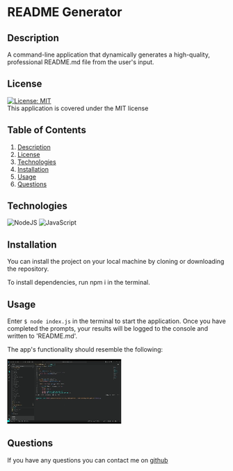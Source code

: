 # README Generator

## Description

A command-line application that dynamically generates a high-quality, professional README.md file from the user's input. 

## License

[![License: MIT](https://img.shields.io/badge/License-MIT-yellow.svg)](https://opensource.org/licenses/MIT)  
 This application is covered under the MIT license

## Table of Contents

1. [Description](#description)
2. [License](#license)
3. [Technologies](#technologies)
4. [Installation](#installation)
5. [Usage](#usage)
6. [Questions](#questions)

## Technologies

![NodeJS](https://img.shields.io/badge/node.js-6DA55F?style=for-the-badge&logo=node.js&logoColor=white)
![JavaScript](https://img.shields.io/badge/javascript-%23323330.svg?style=for-the-badge&logo=javascript&logoColor=%23F7DF1E)

## Installation

You can install the project on your local machine by cloning or downloading the repository.

To install dependencies, run npm i in the terminal.

## Usage

Enter `$ node index.js` in the terminal to start the application. Once you have completed the prompts, your results will be logged to the console and written to 'README.md'.

The app's functionality should resemble the following:

![demo](./utils/assets/images/readme-generator-demo-gif-updated.gif)

## Questions

If you have any questions you can contact me on [github](https://github.com/georgiehackett)

